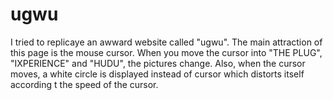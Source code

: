# ugwu
I tried to replicaye an awward website called "ugwu". The main attraction of this page is the mouse cursor.
When you move the cursor into "THE PLUG", "IXPERIENCE" and "HUDU", the pictures change.
Also, when the cursor moves, a white circle is displayed instead of cursor which distorts itself according t the speed of the cursor.
